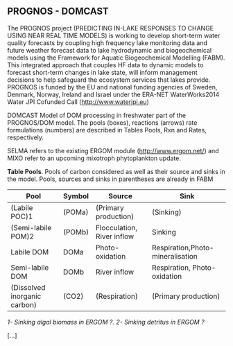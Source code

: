 ## PROGNOS - DOMCAST

The PROGNOS project (PREDICTING IN-LAKE RESPONSES TO CHANGE USING NEAR REAL TIME MODELS) is working to develop short-term water quality 
forecasts by coupling high frequency lake monitoring data and future weather forecast data to lake hydrodynamic and biogeochemical models 
using the Framework for Aquatic Biogeochemical Modelling (FABM).  This integrated approach that couples HF data to dynamic models to 
forecast short-term changes in lake state, will inform management decisions to help safeguard the ecosystem services that lakes provide.  
PROGNOS is funded by the EU and national funding agencies of Sweden, Denmark, Norway, Ireland and Israel under the ERA-NET WaterWorks2014 
Water JPI Cofunded Call (http://www.waterjpi.eu)

DOMCAST Model of DOM processing in freshwater part of the PROGNOS/DOM model. 
The pools (boxes), reactions (arrows) rate formulations (numbers) are described 
in Tables Pools, Rxn and Rates, respectively. 

SELMA refers to the existing ERGOM module (http://www.ergom.net/)
and MIXO refer to an upcoming mixotroph phytoplankton update. 

**Table Pools**. Pools of carbon considered as well as their source and sinks in the model. Pools, sources and sinks in parentheses are already in FABM 

| Pool | Symbol | Source | Sink |
| -------- | -------- |  -------- |  -------- | 
|  (Labile POC)1 |  	(POMa)	  | (Primary production)  |  	(Sinking)  |
|  (Semi-labile POM)2 |  	(POMb)  |	Flocculation, River inflow   |   Sinking |
|Labile DOM|DOMa|Photo-oxidation	|Respiration,Photo-mineralisation
|Semi-labile DOM	|DOMb|	River inflow|Respiration, Photo-oxidation|
|(Dissolved inorganic carbon)|	(CO2)|	(Respiration)|	(Primary production)|

*1- Sinking algal biomass in ERGOM ?. 2- Sinking detritus in ERGOM ?*


[...]
